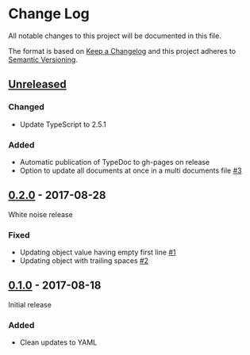 # Change Log

All notable changes to this project will be documented in this file.

The format is based on [Keep a Changelog](http://keepachangelog.com/)
and this project adheres to [Semantic Versioning](http://semver.org/).

## [Unreleased]

[Unreleased]: https://github.com/atomist/yaml-updater/compare/0.2.0...HEAD

### Changed

-   Update TypeScript to 2.5.1

### Added

-   Automatic publication of TypeDoc to gh-pages on release
-   Option to update all documents at once in a multi documents file [#3][3]

[3]: https://github.com/atomist/yaml-updater/issues/3

## [0.2.0] - 2017-08-28

[0.2.0]: https://github.com/atomist/yaml-updater/compare/0.1.0...0.2.0

White noise release

### Fixed

-   Updating object value having empty first line [#1][1]
-   Updating object with trailing spaces [#2][2]

[1]: https://github.com/atomist/yaml-updater/issues/1
[2]: https://github.com/atomist/yaml-updater/issues/2

## [0.1.0] - 2017-08-18

Initial release

[0.1.0]: https://github.com/atomist/yaml-updater/releases/tag/0.1.0

### Added

-   Clean updates to YAML
